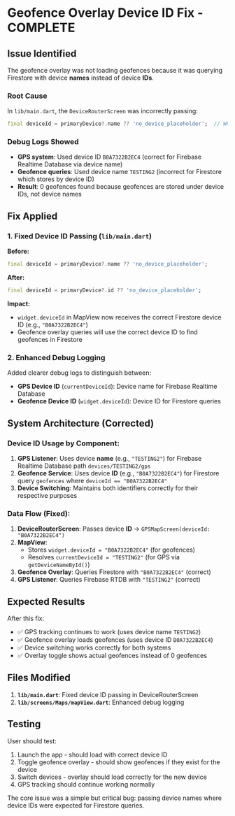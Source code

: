 # Geofence Overlay Device ID Fix - COMPLETE

## Issue Identified
The geofence overlay was not loading geofences because it was querying Firestore with device **names** instead of device **IDs**.

### Root Cause
In `lib/main.dart`, the `DeviceRouterScreen` was incorrectly passing:
```dart
final deviceId = primaryDevice?.name ?? 'no_device_placeholder';  // WRONG: Using device name
```

### Debug Logs Showed
- **GPS system**: Used device ID `B0A7322B2EC4` (correct for Firebase Realtime Database via device name)
- **Geofence queries**: Used device name `TESTING2` (incorrect for Firestore which stores by device ID)
- **Result**: 0 geofences found because geofences are stored under device IDs, not device names

## Fix Applied

### 1. Fixed Device ID Passing (`lib/main.dart`)
**Before:**
```dart
final deviceId = primaryDevice?.name ?? 'no_device_placeholder';
```

**After:**
```dart
final deviceId = primaryDevice?.id ?? 'no_device_placeholder';
```

**Impact:**
- `widget.deviceId` in MapView now receives the correct Firestore device ID (e.g., `"B0A7322B2EC4"`)
- Geofence overlay queries will use the correct device ID to find geofences in Firestore

### 2. Enhanced Debug Logging
Added clearer debug logs to distinguish between:
- **GPS Device ID** (`currentDeviceId`): Device name for Firebase Realtime Database
- **Geofence Device ID** (`widget.deviceId`): Device ID for Firestore queries

## System Architecture (Corrected)

### Device ID Usage by Component:
1. **GPS Listener**: Uses device **name** (e.g., `"TESTING2"`) for Firebase Realtime Database path `devices/TESTING2/gps`
2. **Geofence Service**: Uses device **ID** (e.g., `"B0A7322B2EC4"`) for Firestore query `geofences` where `deviceId == "B0A7322B2EC4"`
3. **Device Switching**: Maintains both identifiers correctly for their respective purposes

### Data Flow (Fixed):
1. **DeviceRouterScreen**: Passes device **ID** → `GPSMapScreen(deviceId: "B0A7322B2EC4")`
2. **MapView**: 
   - Stores `widget.deviceId = "B0A7322B2EC4"` (for geofences)
   - Resolves `currentDeviceId = "TESTING2"` (for GPS via `getDeviceNameById()`)
3. **Geofence Overlay**: Queries Firestore with `"B0A7322B2EC4"` (correct)
4. **GPS Listener**: Queries Firebase RTDB with `"TESTING2"` (correct)

## Expected Results

After this fix:
- ✅ GPS tracking continues to work (uses device name `TESTING2`)
- ✅ Geofence overlay loads geofences (uses device ID `B0A7322B2EC4`)
- ✅ Device switching works correctly for both systems
- ✅ Overlay toggle shows actual geofences instead of 0 geofences

## Files Modified
1. **`lib/main.dart`**: Fixed device ID passing in DeviceRouterScreen
2. **`lib/screens/Maps/mapView.dart`**: Enhanced debug logging

## Testing
User should test:
1. Launch the app - should load with correct device ID
2. Toggle geofence overlay - should show geofences if they exist for the device
3. Switch devices - overlay should load correctly for the new device
4. GPS tracking should continue working normally

The core issue was a simple but critical bug: passing device names where device IDs were expected for Firestore queries.
